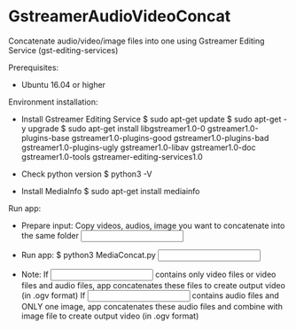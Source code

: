 # GstreamerAudioVideoConcat

Concatenate audio/video/image files into one using Gstreamer Editing Service (gst-editing-services)

Prerequisites:
* Ubuntu 16.04 or higher

Environment installation:
* Install Gstreamer Editing Service
$ sudo apt-get update
$ sudo apt-get -y upgrade
$ sudo apt-get install libgstreamer1.0-0 gstreamer1.0-plugins-base gstreamer1.0-plugins-good gstreamer1.0-plugins-bad gstreamer1.0-plugins-ugly gstreamer1.0-libav gstreamer1.0-doc gstreamer1.0-tools gstreamer-editing-services1.0
  
*  Check python version
$ python3 -V
  
*  Install MediaInfo
$ sudo apt-get install mediainfo
  
Run app:
*  Prepare input: Copy videos, audios, image you want to concatenate into the same folder <input folder>

*  Run app:
$ python3 MediaConcat.py <input folder> <output file path>
  
*  Note:
  If <input folder> contains only video files or video files and audio files, app concatenates these files to create output video (in .ogv format)
  If <input folder> contains audio files and ONLY one image, app concatenates these audio files and combine with image file to create output video (in .ogv format)
